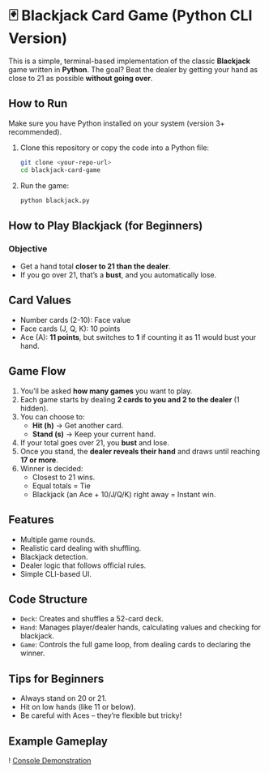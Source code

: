 # 🃏 Blackjack Card Game (Python CLI Version)
This is a simple, terminal-based implementation of the classic **Blackjack** game written in **Python**. The goal? Beat the dealer by getting your hand as close to 21 as possible **without going over**.



## How to Run

Make sure you have Python installed on your system (version 3+ recommended).

1. Clone this repository or copy the code into a Python file:
    ```bash
    git clone <your-repo-url>
    cd blackjack-card-game
    ```

2. Run the game:
    ```bash
    python blackjack.py
    ```

## How to Play Blackjack (for Beginners)

### Objective
- Get a hand total **closer to 21 than the dealer**.
- If you go over 21, that’s a **bust**, and you automatically lose.

## Card Values
- Number cards (2-10): Face value
- Face cards (J, Q, K): 10 points
- Ace (A): **11 points**, but switches to **1** if counting it as 11 would bust your hand.

## Game Flow

1. You’ll be asked **how many games** you want to play.
2. Each game starts by dealing **2 cards to you and 2 to the dealer** (1 hidden).
3. You can choose to:
   - **Hit (h)** → Get another card.
   - **Stand (s)** → Keep your current hand.
4. If your total goes over 21, you **bust** and lose.
5. Once you stand, the **dealer reveals their hand** and draws until reaching **17 or more**.
6. Winner is decided:
   - Closest to 21 wins.
   - Equal totals = Tie
   - Blackjack (an Ace + 10/J/Q/K) right away = Instant win.

## Features

- Multiple game rounds.
- Realistic card dealing with shuffling.
- Blackjack detection.
- Dealer logic that follows official rules.
- Simple CLI-based UI.

## Code Structure

- `Deck`: Creates and shuffles a 52-card deck.
- `Hand`: Manages player/dealer hands, calculating values and checking for blackjack.
- `Game`: Controls the full game loop, from dealing cards to declaring the winner.
  
## Tips for Beginners

- Always stand on 20 or 21.
- Hit on low hands (like 11 or below).
- Be careful with Aces – they’re flexible but tricky!  
  

## Example Gameplay
! [Console Demonstration](console.png)
